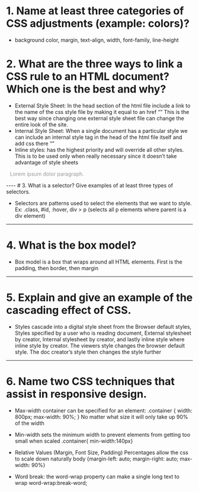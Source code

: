 # 1. Name at least three categories of CSS adjustments (example: colors)?
* background color, margin, text-align, width, font-family, line-height

# 2. What are the three ways to link a CSS rule to an HTML document? Which one is the best and why?
*  External Style Sheet: In the head section of the html file include a link to the name of the css style file by making it equal to an href “<link rel="stylesheet" type="text/css" href="style.css"/>” This is the best way since changing one external style sheet file can change the entire look of the site.
* Internal Style Sheet: When a single document has a particular style we can include an internal style tag in the head of the html file itself and add css there “<head><style> …</style></head>”
* Inline styles: has the highest priority and will override all other styles. This is to be used only when really necessary since it doesn’t take advantage of style sheets
<div style="color:#999999; margin-left:10px;"><p>Lorem ipsum dolor paragraph.</p></div>
----
# 3. What is a selector? Give examples of at least three types of selectors.

* Selectors are patterns used to select the elements that we want to style. Ex: .class, #id, :hover, div > p (selects all p elements where parent is a div element)

----
# 4. What is the box model?
* Box model is a box that wraps around all HTML elements. First is the padding, then border, then margin

----
# 5. Explain and give an example of the cascading effect of CSS.
* Styles cascade into a digital style sheet from the
Browser default styles,
Styles specified by a user who is reading document,
External stylesheet by creator,
Internal stylesheet by creator, and
lastly inline style where inline style by creator.
The viewers style changes the browser default style. The doc creator’s style then changes the style further

----
# 6. Name two CSS techniques that assist in responsive design.

* Max-width container can be specified for an element:
.container { width: 800px; max-width: 90%; } No matter what size it will only take up 90% of the width

* Min-width sets the minimum width to prevent elements from getting too small when scaled
.container{ min-width:140px}

* Relative Values (Margin, Font Size, Padding)
Percentages allow the css to scale down naturally
body {margin-left: auto;
margin-right: auto;
max-width: 90%}

* Word break: the word-wrap property can make a single long text to wrap
word-wrap:break-word;